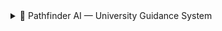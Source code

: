 <details>
<summary>🧭 Pathfinder AI — University Guidance System</summary>
> *"Precision through Perspective."*  
> Pathfinder is an advanced AI counseling system designed to analyze your academic, personal, and career profile through multi-layered intelligence protocols — delivering the most personalized university recommendations possible. 🌟🤖🎓

---

<details>
<summary>🛠️ Badges & Infrastructure 🖥️☁️</summary>

![GCP](https://img.shields.io/badge/GCP-Cloud%20Platform-blue?logo=google-cloud)
![Compute Engine](https://img.shields.io/badge/Compute%20Engine-4285F4?logo=googlecloud)
![GKE](https://img.shields.io/badge/GKE-Kubernetes-34A853?logo=kubernetes)
![Cloud Run](https://img.shields.io/badge/Cloud%20Run-Serverless-4285F4?logo=googlecloud)
![BigQuery](https://img.shields.io/badge/BigQuery-Analytics-34A853?logo=googlecloud)
![Vertex AI](https://img.shields.io/badge/Vertex%20AI-ML%20Ops-4285F4?logo=googlecloud)
![Cloud Storage](https://img.shields.io/badge/Cloud%20Storage-Storage-4285F4?logo=googlecloud)
![App Engine](https://img.shields.io/badge/App%20Engine-Platform%20as%20a%20Service-4285F4.svg?logo=googlecloud)
![Cloud Functions](https://img.shields.io/badge/Cloud%20Functions-Event%20Driven%20Code-34A853.svg?logo=googlecloud)
![Cloud SQL](https://img.shields.io/badge/Cloud%20SQL-Managed%20Database-4285F4.svg?logo=googlecloud)
![Firestore](https://img.shields.io/badge/Firestore-NoSQL%20Database-FFCA28.svg?logo=firebase)
![Datastore](https://img.shields.io/badge/Datastore-NoSQL%20DB-FFCA28.svg?logo=googlecloud)
![Spanner](https://img.shields.io/badge/Cloud%20Spanner-Distributed%20SQL%20DB-4285F4.svg?logo=googlecloud)
![Pub/Sub](https://img.shields.io/badge/Pub%2FSub-Event%20Messaging-34A853.svg?logo=googlecloud)
![Dataflow](https://img.shields.io/badge/Dataflow-Stream%20Processing-4285F4.svg?logo=apache-beam)
![Dataproc](https://img.shields.io/badge/Dataproc-Hadoop%2FSpark%20Cluster-34A853.svg?logo=apache-spark)
![Composer](https://img.shields.io/badge/Composer-Airflow%20Orchestration-FF6F00.svg?logo=apache-airflow)
![AI Platform](https://img.shields.io/badge/AI%20Platform-ML%20Services-34A853.svg?logo=googlecloud)
![Vertex AI](https://img.shields.io/badge/Vertex%20AI-End%20to%20End%20ML-4285F4.svg?logo=googlecloud)
![Vision AI](https://img.shields.io/badge/Vision%20AI-Image%20Recognition-34A853.svg?logo=googlecloud)
![Speech-to-Text](https://img.shields.io/badge/Speech--to--Text-Voice%20Recognition-4285F4.svg?logo=googlecloud)
![Translate API](https://img.shields.io/badge/Translate%20API-Language%20AI-34A853.svg?logo=googletranslate)
![Dialogflow](https://img.shields.io/badge/Dialogflow-Conversational%20AI-FF9800.svg?logo=dialogflow)
![Cloud Monitoring](https://img.shields.io/badge/Cloud%20Monitoring-Observability-4285F4.svg?logo=googlecloud)
![Cloud Logging](https://img.shields.io/badge/Cloud%20Logging-Log%20Management-34A853.svg?logo=googlecloud)
![Cloud Build](https://img.shields.io/badge/Cloud%20Build-CI%2FCD-4285F4.svg?logo=googlecloud)
![Artifact Registry](https://img.shields.io/badge/Artifact%20Registry-Container%20Images-34A853.svg?logo=googlecloud)
![Secret Manager](https://img.shields.io/badge/Secret%20Manager-Keys%20%26%20Credentials-4285F4.svg?logo=googlecloud)
![Cloud Endpoints](https://img.shields.io/badge/Cloud%20Endpoints-API%20Gateway-34A853.svg?logo=googlecloud)
![VPC](https://img.shields.io/badge/Virtual%20Private%20Cloud-Networking-4285F4.svg?logo=googlecloud)
![Cloud DNS](https://img.shields.io/badge/Cloud%20DNS-Domain%20Service-34A853.svg?logo=googlecloud)
![Load Balancer](https://img.shields.io/badge/Cloud%20Load%20Balancing-Traffic%20Distribution-4285F4.svg?logo=googlecloud)
![Cloud Armor](https://img.shields.io/badge/Cloud%20Armor-Security%20%26%20Firewall-34A853.svg?logo=googlecloud)
![IAM](https://img.shields.io/badge/IAM-Access%20Management-4285F4.svg?logo=googlecloud)
![Operations Suite](https://img.shields.io/badge/Operations%20Suite-Monitoring%20%26%20Logs-34A853.svg?logo=googlecloud)
![Billing](https://img.shields.io/badge/Cloud%20Billing-Cost%20Management-4285F4.svg?logo=googlecloud)
</details>

<details>
<summary>🔥 Inspiration ✨🔥</summary

</details>

<details>
<summary>🔥 Inspiration ✨💡</summary>

Pathfinder was born from one simple spark: students deserve a college counselor that thinks as deeply, broadly, and honestly as they do.  
We built an AI that asks the brave questions, reveals how it reasons, and hands students tightly justified trajectories. 🌍🎓💡💬

</details>

<details>
<summary>🧭 What it does 🤖📊</summary>

- 🗣️ Interviews students naturally to extract explicit and hidden preferences  
- 🧠 Runs multi-angle analysis using **seven specialized models**  
- 🏛️ Produces ranked, evidence-backed global college recommendations with images and Personalization Score  
- 👀 Shows live internal chatter and Red Team validation for transparency  
- 🗂️ Allows filtering and finalizing recommendations with a single button  
</details>

<details>
<summary>🛠️ How we built it 🧩⚙️</summary>

- **Multi-Model Prompting Architecture**  
- **Live Sidebar “AI Team”**  
- **Internal Chatter Feed**  
- **Interactive Conversational Questionnaire**  
- **Personalization Scoring**  
- **Red Team Validation Loop**  
- **Results UX**  

</details>

<details>
<summary>🧑‍💻 AI Team Modules 🧠💼</summary>

<details>
<summary>📊 Academic Program Strength Analyzer</summary>
Evaluates your academic background, rigor, and subject alignment.
</details>

<details>
<summary>🏫 Campus Environment Matcher</summary>
Analyzes lifestyle, social, and geographic preferences.
</details>

<details>
<summary>💼 Career Outcome Forecaster</summary>
Predicts professional outcomes based on university alumni data.
</details>

<details>
<summary>💰 Financial Viability Estimator</summary>
Weighs scholarships, tuition, cost of living, and ROI.
</details>

<details>
<summary>🌟 X-Factor Identifier</summary>
Detects distinctive strengths and standout personal qualities.
</details>

<details>
<summary>🧠 Learning Style Adaptor</summary>
Matches teaching methods to cognitive learning style.
</details>

<details>
<summary>🌍 Cultural Fit Assessor</summary>
Evaluates how campus culture aligns with student personality.
</details>

<details>
<summary>🎨 Passions & Extracurricular Analyzer</summary>
Examines hobbies, clubs, and personal projects to find vibrant university communities.
</details>

<details>
<summary>🧩 Holistic Profile Synthesizer</summary>
Integrates academic, personal, and creative dimensions for interdisciplinary options.
</details>

<details>
<summary>🔗 Interdisciplinary Connector</summary>
Connects seemingly unrelated passions into innovative academic paths.
</details>

<details>
<summary>🌠 Long-Term Vision Integrator</summary>
Focuses on long-term ambitions and links them with universities supporting similar achievements.
</details>

</details>

<details>
<summary>🧬 Agent Persona Logic 👥🧠</summary>

| Persona | Traits | Unlock Criteria |
|:--|:--|:--|
| NeuroNavigator 🧭 | Adaptive, Insightful, Globally Tuned | Default |
| DreamMapper 🎨 | Creative, Intuitive, Vision-Driven | Spark Points > 500 |
| LogicSentinel 🛡️ | Precise, Analytical, Risk-Aware | Trajectory Points > 400 |
| CultureWeaver 🌐 | Empathetic, Multilingual, Context-Sensitive | Resonance Points > 300 |

</details>

<details>
<summary>🧩 Seven-Model Deep Analysis 🔍🤖</summary>

| Model | Description | Emoji |
|:--|:--|:--|
| Academic Strength Analyzer | Evaluates academic history and curriculum alignment | 📊 |
| Campus Environment Matcher | Analyzes environmental, social, geographic fit | 🏫 |
| Career Outcome Forecaster | Predicts professional trajectories and relevance | 💼 |
| Financial Viability Estimator | Balances affordability, ROI, scholarship feasibility | 💰 |
| X-Factor Identifier | Detects intangible strengths, leadership signals | 🌟 |
| Learning Style Adaptor | Matches instruction to learning patterns | 🧠 |
| Cultural Fit Assessor | Measures harmony between personality and campus culture | 🌍 |

</details>

<details>
<summary>🛡️ Red Team Validation ⚔️🧪</summary>

- **Bias Detection** — Flags emotional or data-driven bias in model logic  
- **Integrity Check** — Validates coherence of analytical reasoning  
- **Self-Correction Loop** — Adjusts interpretations to match user intent  

✅ Only results passing all three stages become **Pathfinder-Certified Recommendations**

</details>

<details>
<summary>🌐 System Metrics 📊</summary>

| Parameter | Status | Emoji |
|:--|:--|:--|
| Cognitive Load Balancing | ACTIVE | 🔋 |
| Neural Synchronization | OPTIMAL | 💎 |
| Transparency Channels | OPEN | 🛰️ |
| Recommendation Readiness | READY | 📡 |

</details>

<details>
<summary>🚀 Activation & Run Instructions 💻⚡</summary>

```bash
> engage pathfinder --mode deep_profile
```

---

</details>

<details>
<summary>## 🔍 Pathfinder Analysis Protocol

Your recommendations are the result of a **rigorous, multi-stage validation framework** designed to ensure maximum reliability and personalization.

---

### 🧩 **Phase 1: Seven-Model Deep Analysis**

Pathfinder deploys seven specialized AI models, each trained on vast interdisciplinary datasets, to evaluate your profile from distinct analytical angles.

| Model | Description |
|:--|:--|
| 🧭 **Academic Strength Analyzer** | Evaluates your academic history, subject mastery, and curriculum alignment. |
| 🏫 **Campus Environment Matcher** | Analyzes environmental, social, and geographic preferences. |
| 💼 **Career Outcome Forecaster** | Predicts professional trajectories and market relevance of each program. |
| 💰 **Financial Viability Estimator** | Balances affordability, ROI, and scholarship feasibility. |
| 🌟 **X-Factor Identifier** | Detects intangible strengths, leadership signals, and creativity potential. |
| 🧠 **Learning Style Adaptor** | Matches instructional style to your learning patterns and cognitive strengths. |
| 🌍 **Cultural Fit Assessor** | Measures harmony between your personality and campus culture. |

---

### 🧠 **Phase 2: Synthesis & Personalization**

Once analysis completes, the **Lead Counselor Persona** synthesizes all findings to identify top contenders.

It calculates a **Personalization Score** for each institution — backed by your actual inputs and preferences.

> Example:  
> “You stated that hands-on research excites you. Therefore, Caltech’s project-based curriculum scored highest in Learning Style and X-Factor dimensions.”

✅ *Every conclusion is traceable, every match is justified.*

---

### 🛡️ **Phase 3: Red Team Validation**

A secondary **Red Team Persona** rigorously challenges all results to ensure accuracy, fairness, and objectivity.

- ⚔️ **Bias Detection** — Flags emotional or data-driven bias in model logic.  
- 🧩 **Integrity Check** — Validates coherence of analytical reasoning.  
- 🔁 **Self-Correction Loop** — Adjusts interpretations to match user intent.  

Only results that **pass all three stages** — *Analysis, Synthesis, and Validation* — become **Pathfinder-Certified Recommendations.**

---

</details>

<details>
<summary>## 🌐 System Metrics

| Parameter | Status |
|:--|:--|
| 🔋 Cognitive Load Balancing | ACTIVE |
| 💎 Neural Synchronization | OPTIMAL |
| 🛰️ Transparency Channels | OPEN |
| 📡 Recommendation Readiness | READY |

---

## 🚀 Activation Command

```bash
> engage pathfinder --mode deep_profile
```
## Run Locally

**Prerequisites:**  Node.js


1. Install dependencies:
   `npm install`
2. Set the `GEMINI_API_KEY` in [.env.local](.env.local) to your Gemini API key
3. Run the app:
   `npm run dev`

